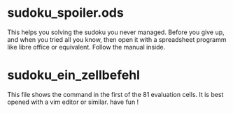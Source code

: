 # sudoku_spoiler.ods
This helps you solving the sudoku you never managed. Before you give up, and when you tried all you know, then open it with a spreadsheet programm like libre office or equivalent.
Follow the manual inside.
# sudoku_ein_zellbefehl
This file shows the command in the first of the 81 evaluation cells.
It is best opened with a vim editor or similar. 
have fun !
